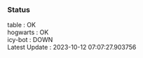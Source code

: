 ### Status


table : OK  
hogwarts : OK  
icy-bot : DOWN  
Latest Update : 2023-10-12 07:07:27.903756
